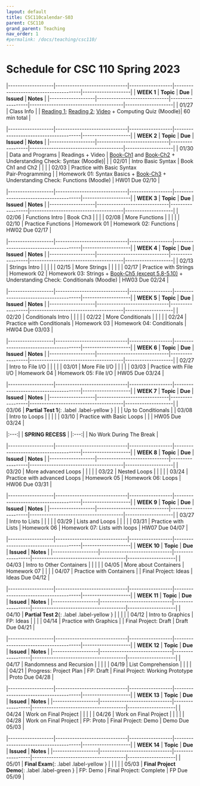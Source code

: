 ```yaml
---
layout: default
title: CSC110calendar-S03
parent: CSC110
grand_parent: Teaching
nav_order: 1
#permalink: /docs/teaching/csc110/
---
```



# Schedule for CSC 110 Spring 2023



|-------------------|------------------------------|------------------|---------------------------------------|--------------------|
| **WEEK 1**        | **Topic**                    | **Due**          | **Issued**                            | **Notes**          |
|-------------------|------------------------------|------------------|---------------------------------------|--------------------|
| 01/27             | Class Info                   |                  | [Reading 1](historyOfComputing.html); [Reading 2](dataStorage.html); <a href="https://youtu.be/O5nskjZ_GoI" target="_blank">Video</a> + Computing Quiz (Moodle)|  60 min total   |

|-------------------|------------------------------|------------------|---------------------------------------|--------------------|
| **WEEK 2**        | **Topic**                    | **Due**          | **Issued**                            | **Notes**          |
|-------------------|------------------------------|------------------|---------------------------------------|--------------------|
| 01/30             | Data and Programs            | Readings + Video | <a href="https://greenteapress.com/thinkpython2/html/thinkpython2002.html" target="_blank">Book-Ch1</a> and <a href="https://greenteapress.com/thinkpython2/html/thinkpython2003.html" target="_blank">Book-Ch2</a> + Understanding Check: Syntax (Moodle)|                    |
| 02/01             | Intro Basic Syntax           | Book Ch1 and Ch2 |                                       |                    |
| 02/03             | Practice with Basic Syntax <br> Pair-Programming  |                  | Homework 01: Syntax Basics + <a href="https://greenteapress.com/thinkpython2/html/thinkpython2004.html" target="_blank">Book-Ch3</a> + Understanding Check: Functions (Moodle)            | HW01 Due 02/10     |

|-------------------|------------------------------|------------------|---------------------------------------|--------------------|
| **WEEK 3**        | **Topic**                    | **Due**          | **Issued**                            | **Notes**          |
|-------------------|------------------------------|------------------|---------------------------------------|--------------------|
| 02/06             | Functions Intro              | Book Ch3         |                                       |                    |
| 02/08             | More Functions               |                  |                                       |                    |
| 02/10             | Practice Functions           | Homework 01      | Homework 02: Functions                | HW02 Due 02/17     |

|-------------------|------------------------------|------------------|---------------------------------------|--------------------|
| **WEEK 4**        | **Topic**                    | **Due**          | **Issued**                            | **Notes**          |
|-------------------|------------------------------|------------------|---------------------------------------|--------------------|
| 02/13             | Strings Intro                |                  |                                       |                    |
| 02/15             | More Strings                 |                  |                                       |                    |
| 02/17             | Practice with Strings        | Homework 02      | Homework 03: Strings + <a href="https://greenteapress.com/thinkpython2/html/thinkpython2006.html" target="_blank">Book-Ch5 (except 5.8-5.10)</a> + Understanding Check: Conditionals (Moodle)                 | HW03 Due 02/24     |

|-------------------|------------------------------|------------------|---------------------------------------|--------------------|
| **WEEK 5**        | **Topic**                    | **Due**          | **Issued**                            | **Notes**          |
|-------------------|------------------------------|------------------|---------------------------------------|--------------------|
| 02/20             | Conditionals Intro           |                  |                                       |                    |
| 02/22             | More Conditionals            |                  |                                       |                    |
| 02/24             | Practice with Conditionals   | Homework 03      | Homework 04: Conditionals             | HW04 Due 03/03     |

|-------------------|------------------------------|------------------|---------------------------------------|--------------------|
| **WEEK 6**        | **Topic**                    | **Due**          | **Issued**                            | **Notes**          |
|-------------------|------------------------------|------------------|---------------------------------------|--------------------|
| 02/27             | Intro to File I/O            |                  |                                       |                    |
| 03/01             | More File I/O                |                  |                                       |                    |
| 03/03             | Practice with File I/O       | Homework 04      | Homework 05: File I/O                 | HW05 Due 03/24     |

|-------------------|------------------------------|------------------|---------------------------------------|--------------------|
| **WEEK 7**        | **Topic**                    | **Due**          | **Issued**                            | **Notes**          |
|-------------------|------------------------------|------------------|---------------------------------------|--------------------|
| 03/06             | **Partial Test 1**{: .label .label-yellow } 		   |                  |                                       | Up to Conditionals |
| 03/08             | Intro to Loops               |                  |                                       |                    |
| 03/10             | Practice with Basic Loops    |       |               | HW05 Due 03/24     |



|:---:|
| **SPRING RECESS** |
|:---:|
|   No Work During The Break  |


|-------------------|------------------------------|------------------|---------------------------------------|--------------------|
| **WEEK 8**        | **Topic**                    | **Due**          | **Issued**                            | **Notes**          |
|-------------------|------------------------------|------------------|---------------------------------------|--------------------|
| 03/20             | More advanced Loops          |                  |                                       |                    |
| 03/22             | Nested Loops                 |                  |                                       |                    |
| 03/24             | Practice with advanced Loops | Homework 05      | Homework 06:  Loops           | HW06 Due 03/31     |

|-------------------|------------------------------|------------------|---------------------------------------|--------------------|
| **WEEK 9**        | **Topic**                    | **Due**          | **Issued**                            | **Notes**          |
|-------------------|------------------------------|------------------|---------------------------------------|--------------------|
| 03/27             | Intro to Lists               |                  |                                       |                    |
| 03/29             | Lists and Loops              |                  |                                       |                    |
| 03/31             | Practice with Lists          | Homework 06      | Homework 07: Lists with loops         | HW07 Due 04/07     |

|-------------------|------------------------------|------------------|---------------------------------------|--------------------|
| **WEEK 10**       | **Topic**                    | **Due**          | **Issued**                            | **Notes**          |
|-------------------|------------------------------|------------------|---------------------------------------|--------------------|
| 04/03             | Intro to Other Containers    |                  |                                       |                    |
| 04/05             | More about Containers        |   Homework 07                |                                       |                    |
| 04/07             | Practice with Containers     |      | Final Project: Ideas                  | Ideas Due 04/12    |

|-------------------|------------------------------|------------------|---------------------------------------|--------------------|
| **WEEK 11**       | **Topic**                    | **Due**          | **Issued**                            | **Notes**          |
|-------------------|------------------------------|------------------|---------------------------------------|--------------------|
| 04/10             | **Partial Test 2**{: .label .label-yellow }               |                  |                                       |                    |
| 04/12             | Intro to Graphics            | FP: Ideas        |                                       |                    |
| 04/14             | Practice with Graphics       |                  | Final Project: Draft                  | Draft Due 04/21    |

|-------------------|------------------------------|------------------|---------------------------------------|--------------------|
| **WEEK 12**       | **Topic**                    | **Due**          | **Issued**                            | **Notes**          |
|-------------------|------------------------------|------------------|---------------------------------------|--------------------|
| 04/17             | Randomness and Recursion     |                  |                                       |                    |
| 04/19             | List Comprehension           |                  |                                       |                    |
| 04/21             | Progress: Project Plan       | FP: Draft        | Final Project: Working Prototype      | Proto Due 04/28    |

|-------------------|------------------------------|------------------|---------------------------------------|--------------------|
| **WEEK 13**       | **Topic**                    | **Due**          | **Issued**                            | **Notes**          |
|-------------------|------------------------------|------------------|---------------------------------------|--------------------|
| 04/24             | Work on Final Project        |                  |                                       |                    |
| 04/26             | Work on Final Project        |                  |                                       |                    |
| 04/28             | Work on Final Project        | FP: Proto        | Final Project: Demo                   | Demo Due 05/03     |

|-------------------|------------------------------|------------------|---------------------------------------|--------------------|
| **WEEK 14**       | **Topic**                    | **Due**          | **Issued**                            | **Notes**          |
|-------------------|------------------------------|------------------|---------------------------------------|--------------------|
| 05/01             | **Final Exam**{: .label .label-yellow }                   |                  |                                       |                    |
| 05/03             | **Final Project Demo**{: .label .label-green }           | FP: Demo         | Final Project: Complete               | FP Due 05/09       |